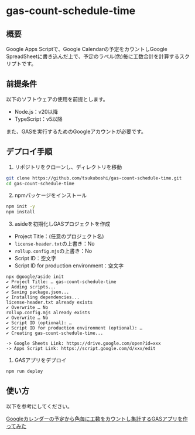 <!--
Copyright 2023 tsukuboshi

Licensed under the Apache License, Version 2.0 (the "License");
you may not use this file except in compliance with the License.
You may obtain a copy of the License at

      http://www.apache.org/licenses/LICENSE-2.0

Unless required by applicable law or agreed to in writing, software
distributed under the License is distributed on an "AS IS" BASIS,
WITHOUT WARRANTIES OR CONDITIONS OF ANY KIND, either express or implied.
See the License for the specific language governing permissions and
limitations under the License.
-->
# gas-count-schedule-time

## 概要

Google Apps Scriptで、Google Calendarの予定をカウントしGoogle SpreadSheetに書き込んだ上で、予定のラベル(色)毎に工数合計を計算するスクリプトです。

## 前提条件

以下のソフトウェアの使用を前提とします。

- Node.js：v20以降
- TypeScript：v5以降

また、GASを実行するためのGoogleアカウントが必要です。  

## デプロイ手順

1. リポジトリをクローンし、ディレクトリを移動

```bash
git clone https://github.com/tsukuboshi/gas-count-schedule-time.git
cd gas-count-schedule-time
```

2. npmパッケージをインストール

```bash
npm init -y
npm install
```

3. asideを初期化しGASプロジェクトを作成

- Project Title：(任意のプロジェクト名)
- `license-header.txt`の上書き：No
- `rollup.config.mjs`の上書き：No
- Script ID：空文字
- Script ID for production environment：空文字

```
npx @google/aside init
✔ Project Title: … gas-count-schedule-time
✔ Adding scripts...
✔ Saving package.json...
✔ Installing dependencies...
license-header.txt already exists
✔ Overwrite … No
rollup.config.mjs already exists
✔ Overwrite … No
✔ Script ID (optional): … 
✔ Script ID for production environment (optional): … 
✔ Creating gas-count-schedule-time...

-> Google Sheets Link: https://drive.google.com/open?id=xxx
-> Apps Script Link: https://script.google.com/d/xxx/edit
```

1. GASアプリをデプロイ

```bash
npm run deploy
```

## 使い方

以下を参考にしてください。  

[Googleカレンダーの予定から色毎に工数をカウントし集計するGASアプリを作ってみた](https://zenn.dev/tsukuboshi/articles/31c95d863d8896)

